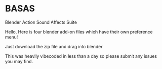 # BASAS
Blender Action Sound Affects Suite

Hello, Here is four blender add-on files which have their own preference menu!

Just download the zip file and drag into blender

This was heavily vibecoded in less than a day so please submit any issues you may find.
